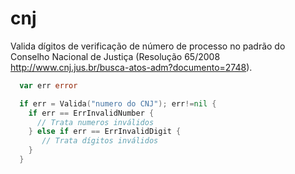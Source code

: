 # cnj
Valida dígitos de verificação de número de processo no padrão do Conselho Nacional de Justiça (Resolução 65/2008 http://www.cnj.jus.br/busca-atos-adm?documento=2748).

```Go
  var err error

  if err = Valida("numero do CNJ"); err!=nil {
    if err == ErrInvalidNumber {
      // Trata numeros inválidos
    } else if err == ErrInvalidDigit {
       // Trata dígitos inválidos
    }
  }

```

